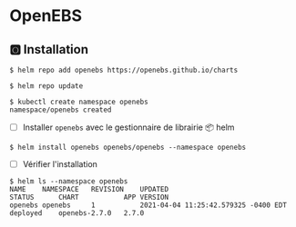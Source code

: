 # OpenEBS



## :o2: Installation



```
$ helm repo add openebs https://openebs.github.io/charts
```

```
$ helm repo update
```


```
$ kubectl create namespace openebs
namespace/openebs created
```

- [ ] Installer `openebs` avec le gestionnaire de librairie :package: helm

```
$ helm install openebs openebs/openebs --namespace openebs
```

- [ ] Vérifier l'installation

```
$ helm ls --namespace openebs
NAME   	NAMESPACE	REVISION	UPDATED                             	STATUS  	CHART        	APP VERSION
openebs	openebs  	1       	2021-04-04 11:25:42.579325 -0400 EDT	deployed	openebs-2.7.0	2.7.0   
```
